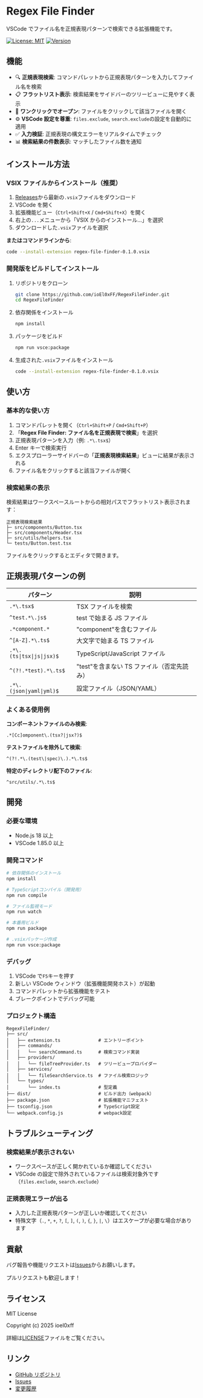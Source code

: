 # Regex File Finder

VSCode でファイル名を正規表現パターンで検索できる拡張機能です。

[![License: MIT](https://img.shields.io/badge/License-MIT-yellow.svg)](https://opensource.org/licenses/MIT)
[![Version](https://img.shields.io/badge/version-0.1.0-blue.svg)](https://github.com/ioEl0xFF/RegexFileFinder)

## 機能

- 🔍 **正規表現検索**: コマンドパレットから正規表現パターンを入力してファイル名を検索
- 📋 **フラットリスト表示**: 検索結果をサイドバーのツリービューに見やすく表示
- 📂 **ワンクリックでオープン**: ファイルをクリックして該当ファイルを開く
- ⚙️ **VSCode 設定を尊重**: `files.exclude`, `search.exclude`の設定を自動的に適用
- ✅ **入力検証**: 正規表現の構文エラーをリアルタイムでチェック
- 📊 **検索結果の件数表示**: マッチしたファイル数を通知

## インストール方法

### VSIX ファイルからインストール（推奨）

1. [Releases](https://github.com/ioEl0xFF/RegexFileFinder/releases)から最新の`.vsix`ファイルをダウンロード
2. VSCode を開く
3. 拡張機能ビュー（`Ctrl+Shift+X` / `Cmd+Shift+X`）を開く
4. 右上の`...`メニューから「VSIX からのインストール...」を選択
5. ダウンロードした`.vsix`ファイルを選択

**またはコマンドラインから**:

```bash
code --install-extension regex-file-finder-0.1.0.vsix
```

### 開発版をビルドしてインストール

1. リポジトリをクローン
   ```bash
   git clone https://github.com/ioEl0xFF/RegexFileFinder.git
   cd RegexFileFinder
   ```
2. 依存関係をインストール
   ```bash
   npm install
   ```
3. パッケージをビルド
   ```bash
   npm run vsce:package
   ```
4. 生成された`.vsix`ファイルをインストール
   ```bash
   code --install-extension regex-file-finder-0.1.0.vsix
   ```

## 使い方

### 基本的な使い方

1. コマンドパレットを開く（`Ctrl+Shift+P` / `Cmd+Shift+P`）
2. 「**Regex File Finder: ファイル名を正規表現で検索**」を選択
3. 正規表現パターンを入力（例: `.*\.tsx$`）
4. Enter キーで検索実行
5. エクスプローラーサイドバーの「**正規表現検索結果**」ビューに結果が表示される
6. ファイル名をクリックすると該当ファイルが開く

### 検索結果の表示

検索結果はワークスペースルートからの相対パスでフラットリスト表示されます：

```
正規表現検索結果
├─ src/components/Button.tsx
├─ src/components/Header.tsx
├─ src/utils/helpers.tsx
└─ tests/Button.test.tsx
```

ファイルをクリックするとエディタで開きます。

## 正規表現パターンの例

| パターン                  | 説明                                       |
| ------------------------- | ------------------------------------------ |
| `.*\.tsx$`                | TSX ファイルを検索                         |
| `^test.*\.js$`            | test で始まる JS ファイル                  |
| `.*component.*`           | "component"を含むファイル                  |
| `^[A-Z].*\.ts$`           | 大文字で始まる TS ファイル                 |
| `.*\.(ts\|tsx\|js\|jsx)$` | TypeScript/JavaScript ファイル             |
| `^(?!.*test).*\.ts$`      | "test"を含まない TS ファイル（否定先読み） |
| `.*\.(json\|yaml\|yml)$`  | 設定ファイル（JSON/YAML）                  |

### よくある使用例

**コンポーネントファイルのみ検索**:

```regex
.*[Cc]omponent\.(tsx?|jsx?)$
```

**テストファイルを除外して検索**:

```regex
^(?!.*\.(test\|spec)\.).*\.ts$
```

**特定のディレクトリ配下のファイル**:

```regex
^src/utils/.*\.ts$
```

## 開発

### 必要な環境

- Node.js 18 以上
- VSCode 1.85.0 以上

### 開発コマンド

```bash
# 依存関係のインストール
npm install

# TypeScriptコンパイル（開発用）
npm run compile

# ファイル監視モード
npm run watch

# 本番用ビルド
npm run package

# .vsixパッケージ作成
npm run vsce:package
```

### デバッグ

1. VSCode で`F5`キーを押す
2. 新しい VSCode ウィンドウ（拡張機能開発ホスト）が起動
3. コマンドパレットから拡張機能をテスト
4. ブレークポイントでデバッグ可能

### プロジェクト構造

```
RegexFileFinder/
├── src/
│   ├── extension.ts              # エントリーポイント
│   ├── commands/
│   │   └── searchCommand.ts      # 検索コマンド実装
│   ├── providers/
│   │   └── fileTreeProvider.ts   # ツリービュープロバイダー
│   ├── services/
│   │   └── fileSearchService.ts  # ファイル検索ロジック
│   └── types/
│       └── index.ts              # 型定義
├── dist/                         # ビルド出力（webpack）
├── package.json                  # 拡張機能マニフェスト
├── tsconfig.json                 # TypeScript設定
└── webpack.config.js             # webpack設定
```

## トラブルシューティング

### 検索結果が表示されない

- ワークスペースが正しく開かれているか確認してください
- VSCode の設定で除外されているファイルは検索対象外です（`files.exclude`, `search.exclude`）

### 正規表現エラーが出る

- 入力した正規表現パターンが正しいか確認してください
- 特殊文字（`.`, `*`, `+`, `?`, `[`, `]`, `(`, `)`, `{`, `}`, `|`, `\`）はエスケープが必要な場合があります

## 貢献

バグ報告や機能リクエストは[Issues](https://github.com/ioEl0xFF/RegexFileFinder/issues)からお願いします。

プルリクエストも歓迎します！

## ライセンス

MIT License

Copyright (c) 2025 ioel0xff

詳細は[LICENSE](LICENSE)ファイルをご覧ください。

## リンク

- [GitHub リポジトリ](https://github.com/ioEl0xFF/RegexFileFinder)
- [Issues](https://github.com/ioEl0xFF/RegexFileFinder/issues)
- [変更履歴](CHANGELOG.md)
